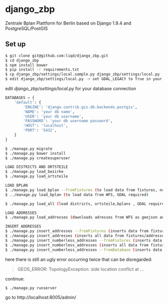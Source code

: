# django_zbp

Zentrale Bplan Plattform for Berlin based on Django 1.9.4 and PostgreSQL/PostGIS


## Set up

``` bash
$ git clone git@github.com:liqd/django_zbp.git
$ cd django_zbp
$ npm install bower
$ pip install -r requirements.txt
$ cp django_zbp/settings/local.sample.py django_zbp/settings/local.py
$ edit django_zbp/settings/local.py -> set GDAL_LEGACY to True in your local settings if GDAL <= 1.10
```

edit *django_zbp/settings/local.py* for your database connection

``` python
DATABASES = {
    'default': {
        'ENGINE': 'django.contrib.gis.db.backends.postgis',
        'NAME': 'your db name',
        'USER': 'your db username',
        'PASSWORD': 'your db username password',
        'HOST': 'localhost',
        'PORT': '5432',
    }
}
```

``` bash
$ ./manage.py migrate
$ ./manage.py bower install
$ ./manage.py createsuperuser

LOAD DISTRICTS AND ORTSTEILE
$ ./manage.py load_bezirke
$ ./manage.py load_ortsteile

LOAD BPLAN
$ ./manage.py load_bplan --fromFixtures (to load data from fixtures, no GDAL required)
$ ../manage.py load_bplan (to load data from WFS, GDAL required)

$ ./manage.py load_all (load districts, ortsteile,bplans , GDAL required)

LOAD ADDRESSES
$ ./manage.py load_addresses (downloads adresses from WFS as geojson and saves them in finxtures/addresses, GDAL required, might take some minutes)

INSERT ADDRESSES
$ ./manage.py insert_addresses --fromFixtures (inserts data from fixtures, for local development)
$ ./manage.py insert_addresses (inserts all data from fixtures/addresses to database, might take a while, e.g. 30 minutes or more)
$ ./manage.py insert_numberless_addresses --fromFixtures (inserts data from fixtures, for local development)
$ ./manage.py insert_numberless_addresses (inserts all data from fixtures/addresses to database, might take a while, e.g. 2 minutes or more)
$ ./manage.py insert_numberless_addresses --fromDatabase (inserts data based on database not files, might take a while e.g. 5 minutes or more)

```
here there is still an ugly error occurring twice that can be disregarded:

> GEOS_ERROR: TopologyException: side location conflict at ...

continue:
```
$ ./manage.py runserver
```

go to http://localhost:8005/admin/
